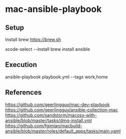 # mac-ansible-playbook

## Setup
Install brew https://brew.sh

xcode-select --install
brew install ansible

## Execution
ansible-playbook playbook.yml --tags work,home

## References
https://github.com/geerlingguy/mac-dev-playbook
https://github.com/geerlingguy/ansible-collection-mac
https://github.com/sandstorm/macosx-with-ansible/blob/master/tasks/dmg-install.yml
https://github.com/fgimian/macbuild-ansible/blob/master/roles/default_apps/tasks/main.yaml